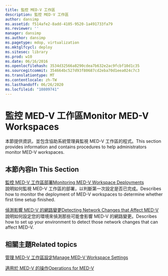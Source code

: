 ```yaml
---
title: 監控 MED-V 工作區
description: 監控 MED-V 工作區
author: dansimp
ms.assetid: f514afe2-8add-4105-9520-1a491733fa79
ms.reviewer: ''
manager: dansimp
ms.author: dansimp
ms.pagetype: mdop, virtualization
ms.mktglfcycl: deploy
ms.sitesec: library
ms.prod: w10
ms.date: 06/16/2016
ms.openlocfilehash: 3534d32566a8290cdea7b632e2ac9fcbf10d1c35
ms.sourcegitcommit: 354664bc527d93f80687cd2eba70d1eea024c7c3
ms.translationtype: MT
ms.contentlocale: zh-TW
ms.lasthandoff: 06/26/2020
ms.locfileid: "10809741"
---
```

# <span data-ttu-id="5f621-103">監控 MED-V 工作區</span><span class="sxs-lookup"><span data-stu-id="5f621-103">Monitor MED-V Workspaces</span></span>


<span data-ttu-id="5f621-104">本節提供資訊，並包含協助系統管理員監視 MED-V 工作區的程式。</span><span class="sxs-lookup"><span data-stu-id="5f621-104">This section provides information and contains procedures to help administrators monitor MED-V workspaces.</span></span>

## <span data-ttu-id="5f621-105">本節內容</span><span class="sxs-lookup"><span data-stu-id="5f621-105">In This Section</span></span>


<a href="" id="monitoring-med-v-workspace-deployments"></a>[<span data-ttu-id="5f621-106">監控 MED-V 工作區部署</span><span class="sxs-lookup"><span data-stu-id="5f621-106">Monitoring MED-V Workspace Deployments</span></span>](monitoring-med-v-workspace-deployments.md)  
<span data-ttu-id="5f621-107">說明如何監視 MED-V 工作區的部署，以判斷第一次設定是否已完成。</span><span class="sxs-lookup"><span data-stu-id="5f621-107">Describes how to monitor the deployment of MED-V workspaces to determine whether first time setup finished.</span></span>

<a href="" id="detecting-network-changes-that-affect-med-v"></a>[<span data-ttu-id="5f621-108">偵測影響 MED-V 的網路變更</span><span class="sxs-lookup"><span data-stu-id="5f621-108">Detecting Network Changes that Affect MED-V</span></span>](detecting-network-changes-that-affect-med-v.md)  
<span data-ttu-id="5f621-109">說明如何設定您的環境來偵測那些可能會影響 MED-V 的網路變更。</span><span class="sxs-lookup"><span data-stu-id="5f621-109">Describes how to set up your environment to detect those network changes that can affect MED-V.</span></span>

## <span data-ttu-id="5f621-110">相關主題</span><span class="sxs-lookup"><span data-stu-id="5f621-110">Related topics</span></span>


[<span data-ttu-id="5f621-111">管理 MED-V 工作區設定</span><span class="sxs-lookup"><span data-stu-id="5f621-111">Manage MED-V Workspace Settings</span></span>](manage-med-v-workspace-settings.md)

[<span data-ttu-id="5f621-112">適用於 MED-V 的操作</span><span class="sxs-lookup"><span data-stu-id="5f621-112">Operations for MED-V</span></span>](operations-for-med-v.md)

 

 





